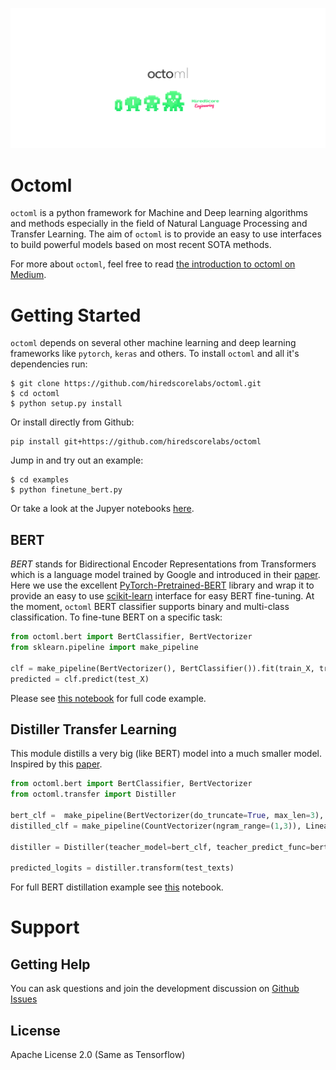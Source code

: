![](media/cover.png)

# Octoml

`octoml` is a python framework for Machine and Deep learning algorithms and methods especially in the field of Natural Language Processing and Transfer Learning. The aim of `octoml` is to provide an easy to use interfaces to build powerful models based on most recent SOTA methods.

For more about `octoml`, feel free to read [the introduction to octoml on Medium](https://medium.com/hiredscore-engineering/introducing-octoml-73bd527491b1).

# Getting Started

`octoml` depends on several other machine learning and deep learning frameworks like `pytorch`, `keras` and others. To install `octoml` and all it's dependencies run:

```
$ git clone https://github.com/hiredscorelabs/octoml.git
$ cd octoml
$ python setup.py install
```

Or install directly from Github:

```
pip install git+https://github.com/hiredscorelabs/octoml
```

Jump in and try out an example:

```
$ cd examples
$ python finetune_bert.py
```

Or take a look at the Jupyer notebooks [here](notebooks).

## BERT

*BERT* stands for Bidirectional Encoder Representations from Transformers which is a language model trained by Google and introduced in their [paper](https://arxiv.org/abs/1810.04805).
Here we use the excellent [PyTorch-Pretrained-BERT](https://pypi.org/project/pytorch-pretrained-bert/) library and wrap it to provide an easy to use [scikit-learn](https://scikit-learn.org/) interface for easy BERT fine-tuning. At the moment, `octoml` BERT classifier supports binary and multi-class classification. To fine-tune BERT on a specific task:

```python
from octoml.bert import BertClassifier, BertVectorizer
from sklearn.pipeline import make_pipeline

clf = make_pipeline(BertVectorizer(), BertClassifier()).fit(train_X, train_y)
predicted = clf.predict(test_X)
```

Please see [this notebook](https://github.com/hiredscorelabs/octoml/blob/master/notebooks/finetune_bert.ipynb) for full code example.

## Distiller Transfer Learning

This module distills a very big (like BERT) model into a much smaller model. Inspired by this [paper](https://arxiv.org/abs/1503.02531).

```python
from octoml.bert import BertClassifier, BertVectorizer
from octoml.transfer import Distiller

bert_clf =  make_pipeline(BertVectorizer(do_truncate=True, max_len=3), BertClassifier())
distilled_clf = make_pipeline(CountVectorizer(ngram_range=(1,3)), LinearRegression())

distiller = Distiller(teacher_model=bert_clf, teacher_predict_func=bert_clf.decision_function, student_model=distilled_clf).fit(train_texts, train_y, unlabeled_X=unlabeled_texts)

predicted_logits = distiller.transform(test_texts)
```

For full BERT distillation example see [this](https://github.com/hiredscorelabs/octoml/blob/master/notebooks/distill_bert.ipynb) notebook.



# Support

## Getting Help

You can ask questions and join the development discussion on [Github Issues](https://github.com/hiredscorelabs/octoml/issues)


## License

Apache License 2.0 (Same as Tensorflow)

